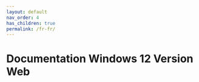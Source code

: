 ```yaml
---
layout: default
nav_order: 4
has_children: true
permalink: /fr-fr/
---
```


# Documentation Windows 12 Version Web

